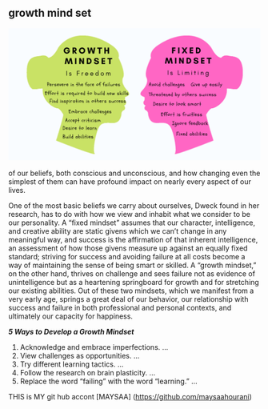 ## growth mind set ##

<img  src= "fixed-mindset-vs-growth-mindset-chart.png" >


of our beliefs, both conscious and unconscious, and how changing even the simplest of them can have profound impact on nearly every aspect of our lives.

One of the most basic beliefs we carry about ourselves, Dweck found in her research, has to do with how we view and inhabit what we consider to be our personality. A “fixed mindset” assumes that our character, intelligence, and creative ability are static givens which we can’t change in any meaningful way, and success is the affirmation of that inherent intelligence, an assessment of how those givens measure up against an equally fixed standard; striving for success and avoiding failure at all costs become a way of maintaining the sense of being smart or skilled. A “growth mindset,” on the other hand, thrives on challenge and sees failure not as evidence of unintelligence but as a heartening springboard for growth and for stretching our existing abilities. Out of these two mindsets, which we manifest from a very early age, springs a great deal of our behavior, our relationship with success and failure in both professional and personal contexts, and ultimately our capacity for happiness.


***5 Ways to Develop a Growth Mindset***

1. Acknowledge and embrace imperfections. ...
1. View challenges as opportunities. ...
1. Try different learning tactics. ...
1. Follow the research on brain plasticity. ...
1. Replace the word “failing” with the word “learning.” ...


THIS is MY git hub accont [MAYSAA] (https://github.com/maysaahourani)